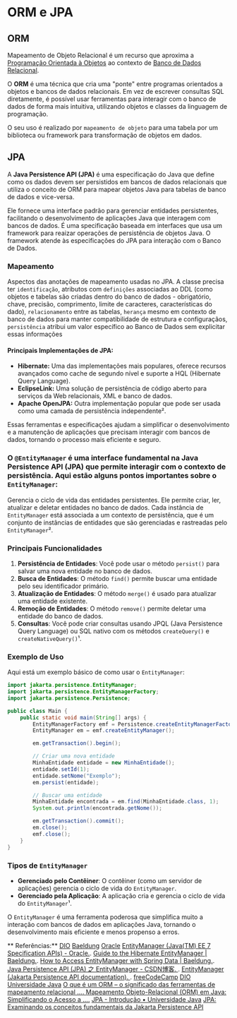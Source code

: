 # ORM e JPA

## ORM
Mapeamento de Objeto Relacional é um recurso que aproxima a [Programação Orientada à Objetos](https://github.com/lelia-salles/java/tree/main/ProgramacaoOrientada-a-Objetos(POO)) ao contexto de [Banco de Dados Relacional](https://github.com/lelia-salles/Banco-de-Dados-Relacional).

O **ORM** é uma técnica que cria uma "ponte" entre programas orientados a objetos e bancos de dados relacionais. Em vez de escrever consultas SQL diretamente, é possível usar ferramentas para interagir com o banco de dados de forma mais intuitiva, utilizando objetos e classes da linguagem de programação.

O seu uso é realizado por `mapeamento de objeto` para uma tabela por um biblioteca ou framework para transformação de objetos em dados.

## JPA
A **Java Persistence API (JPA)** é uma especificação do Java que define como os dados devem ser persistidos em bancos de dados relacionais que utiliza o conceito de ORM para mapear objetos Java para tabelas de banco de dados e vice-versa.

Ele fornece uma interface padrão para gerenciar entidades persistentes, facilitando o desenvolvimento de aplicações Java que interagem com bancos de dados. É uma specificação baseada em interfaces que usa um framework para reaizar operações de persistência de objetos Java. O framework atende às especificações do JPA para interação com o Banco de Dados. 

### Mapeamento

Aspectos das anotações de mapeamento usadas no JPA. A classe precisa ter `identificação`, atributos com `definições` associadas ao DDL (como objetos e tabelas são criadas dentro do banco de dados - obrigatório, chave, precisão, comprimento, limite de caracteres, características do dado), `relacionamento` entre as tabelas, `herança` mesmo em contexto de banco de dados para manter compatibilidade de estrutura e configuraçãos, `persistência` atribui um valor específico ao Banco de Dados sem explicitar essas informações

#### Principais Implementações de JPA: ####

- **Hibernate:** Uma das implementações mais populares, oferece recursos avançados como cache de segundo nível e suporte a HQL (Hibernate Query Language).
- **EclipseLink:** Uma solução de persistência de código aberto para serviços da Web relacionais, XML e banco de dados.
- **Apache OpenJPA:** Outra implementação popular que pode ser usada como uma camada de persistência independente².

Essas ferramentas e especificações ajudam a simplificar o desenvolvimento e a manutenção de aplicações que precisam interagir com bancos de dados, tornando o processo mais eficiente e seguro.

### O `@EntityManager` é uma interface fundamental na Java Persistence API (JPA) que permite interagir com o contexto de persistência. Aqui estão alguns pontos importantes sobre o `EntityManager`:

Gerencia o ciclo de vida das entidades persistentes. Ele permite criar, ler, atualizar e deletar entidades no banco de dados. Cada instância de `EntityManager` está associada a um contexto de persistência, que é um conjunto de instâncias de entidades que são gerenciadas e rastreadas pelo `EntityManager`².

### Principais Funcionalidades
1. **Persistência de Entidades**: Você pode usar o método `persist()` para salvar uma nova entidade no banco de dados.
2. **Busca de Entidades**: O método `find()` permite buscar uma entidade pelo seu identificador primário.
3. **Atualização de Entidades**: O método `merge()` é usado para atualizar uma entidade existente.
4. **Remoção de Entidades**: O método `remove()` permite deletar uma entidade do banco de dados.
5. **Consultas**: Você pode criar consultas usando JPQL (Java Persistence Query Language) ou SQL nativo com os métodos `createQuery()` e `createNativeQuery()`¹.

### Exemplo de Uso
Aqui está um exemplo básico de como usar o `EntityManager`:

```java
import jakarta.persistence.EntityManager;
import jakarta.persistence.EntityManagerFactory;
import jakarta.persistence.Persistence;

public class Main {
    public static void main(String[] args) {
        EntityManagerFactory emf = Persistence.createEntityManagerFactory("meuPU");
        EntityManager em = emf.createEntityManager();

        em.getTransaction().begin();

        // Criar uma nova entidade
        MinhaEntidade entidade = new MinhaEntidade();
        entidade.setId(1);
        entidade.setNome("Exemplo");
        em.persist(entidade);

        // Buscar uma entidade
        MinhaEntidade encontrada = em.find(MinhaEntidade.class, 1);
        System.out.println(encontrada.getNome());

        em.getTransaction().commit();
        em.close();
        emf.close();
    }
}
```

### Tipos de `EntityManager`
- **Gerenciado pelo Contêiner**: O contêiner (como um servidor de aplicações) gerencia o ciclo de vida do `EntityManager`.
- **Gerenciado pela Aplicação**: A aplicação cria e gerencia o ciclo de vida do `EntityManager`¹.

O `EntityManager` é uma ferramenta poderosa que simplifica muito a interação com bancos de dados em aplicações Java, tornando o desenvolvimento mais eficiente e menos propenso a erros.

** Referências:**
[DIO](https://github.com/digitalinnovationone/dio-springboot)
[Baeldung](https://www.baeldung.com/hibernate-entitymanager)
[Oracle](https://docs.oracle.com/javaee/7/api/javax/persistence/EntityManager.html)
[EntityManager (Java(TM) EE 7 Specification APIs) - Oracle.](https://docs.oracle.com/javaee/7/api/javax/persistence/EntityManager.html).
[ Guide to the Hibernate EntityManager | Baeldung.](https://www.baeldung.com/hibernate-entitymanager).
[How to Access EntityManager with Spring Data | Baeldung.](https://www.baeldung.com/spring-data-entitymanager).
[Java Persistence API (JPA) 之 EntityManager - CSDN博客. ](https://blog.csdn.net/htjl575896870/article/details/138151308).
[EntityManager (Jakarta Persistence API documentation). ](https://jakartaee.github.io/persistence/latest-nightly/api/jakarta.persistence/jakarta/persistence/EntityManager.html).
[freeCodeCamp](https://www.freecodecamp.org/portuguese/news/o-que-e-um-orm-o-significado-das-ferramentas-de-mapeamento-relacional-de-objetos-de-banco-de-dados/)
 [DIO](https://www.dio.me/articles/mapeamento-objeto-relacional-orm-em-java-simplificando-o-acesso-a-bancos-de-dados)
[Universidade Java](http://www.universidadejava.com.br/jee/jpa-introducao/)
[O que é um ORM – o significado das ferramentas de mapeamento relacional .... ](https://www.freecodecamp.org/portuguese/news/o-que-e-um-orm-o-significado-das-ferramentas-de-mapeamento-relacional-de-objetos-de-banco-de-dados/)
[Mapeamento Objeto-Relacional (ORM) em Java: Simplificando o Acesso a ....](https://www.dio.me/articles/mapeamento-objeto-relacional-orm-em-java-simplificando-o-acesso-a-bancos-de-dados)
[JPA - Introdução • Universidade Java](http://www.universidadejava.com.br/jee/jpa-introducao/)
[JPA: Examinando os conceitos fundamentais da Jakarta Persistence API](https://www.dio.me/articles/jakarta-persistence-api-jpa)



